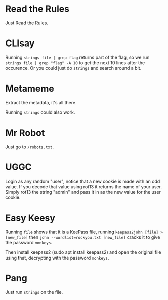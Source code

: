 # Read the Rules
Just Read the Rules.

# CLIsay
Running `strings file | grep flag` returns part of the flag, so we run `strings file | grep "flag" -A 10` to get the next 10 lines after the occurence. Or you could just do `strings` and search around a bit.

# Metameme
Extract the metadata, it's all there.

Running `strings` could also work.

# Mr Robot
Just go to `/robots.txt`.

# UGGC
Login as any random "user", notice that a new cookie is made with an odd value. If you decode that value using rot13 it returns the name of your user.
Simply rot13 the string "admin" and pass it in as the new value for the user cookie.

# Easy Keesy
Running `file` shows that it is a KeePass file, running `keepass2john [file] > [new_file]` then `john --wordlist=rockyou.txt [new_file]` cracks it to give the password `monkeys`.

Then install keepass2 (sudo apt install keepass2) and open the original file using that, decrypting with the password `monkeys`.

# Pang
Just run `strings` on the file.
